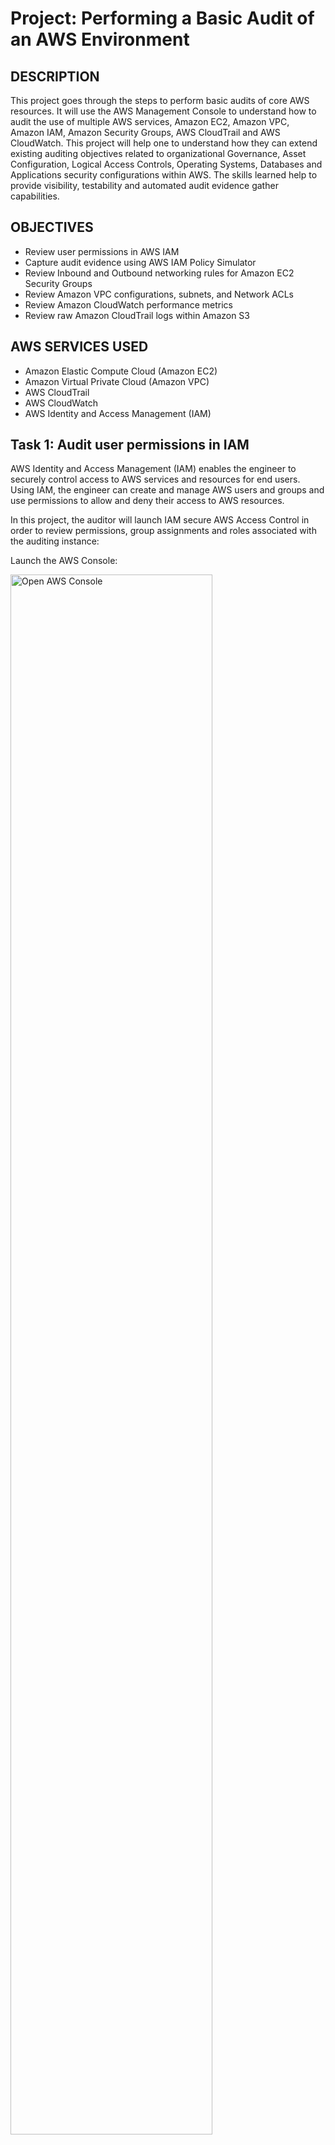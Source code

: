 # Project:  Performing a Basic Audit of an AWS Environment

## DESCRIPTION

This project goes through the steps to perform basic audits of core AWS resources. It will use the AWS Management Console to understand how to audit the use of multiple AWS services, Amazon EC2, Amazon VPC, Amazon IAM, Amazon Security Groups, AWS CloudTrail and AWS CloudWatch. This project will help one to understand how they can extend existing auditing objectives related to organizational Governance, Asset Configuration, Logical Access Controls, Operating Systems, Databases and Applications security configurations within AWS. The skills learned help to provide visibility, testability and automated audit evidence gather capabilities.

## OBJECTIVES

- Review user permissions in AWS IAM
- Capture audit evidence using AWS IAM Policy Simulator
- Review Inbound and Outbound networking rules for Amazon EC2 Security Groups
- Review Amazon VPC configurations, subnets, and Network ACLs
- Review Amazon CloudWatch performance metrics
- Review raw Amazon CloudTrail logs within Amazon S3

## AWS SERVICES USED

- Amazon Elastic Compute Cloud (Amazon EC2)
- Amazon Virtual Private Cloud (Amazon VPC)
- AWS CloudTrail
- AWS CloudWatch
- AWS Identity and Access Management (IAM)

## Task 1: Audit user permissions in IAM

AWS Identity and Access Management (IAM) enables the engineer to securely control access to AWS services and resources for end users. Using IAM, the engineer can create and manage AWS users and groups and use permissions to allow and deny their access to AWS resources.

In this project, the auditor will launch IAM secure AWS Access Control in order to review permissions, group assignments and roles associated with the auditing instance:

Launch the AWS Console:

<img src="https://imgur.com/4znV30l.jpg" height="80%" width="80%" alt="Open AWS Console"/>

### Review permissions

1. At the top of the AWS Management Console, in the search bar, search for and choose IAM.

<img src="https://imgur.com/UwO7osv.jpg" height="80%" width="80%" alt="Open IAM Console"/>

2. In the navigation pane at the left of the page, under Access management, choose Users.

<img src="https://imgur.com/zFDjtUM.jpg" height="80%" width="80%" alt="Select Users"/>

3. On the Users page, choose the link for user-1 to view its details.
4. Review the Summary section for information about your user.

<img src="https://imgur.com/MFVjt7G.jpg" height="80%" width="80%" alt="User information"/>

5. Select the Security credentials tab to review it. Here, the auditor can see how many access keys a user has, when an access key was created, whether a Multi-Factor Authentication (MFA) device is assigned, and more.

   - **Access Keys**: Keys can be active or inactive and only administrators have the ability to inactivate or delete keys. If a user with limited permissions tried to deactivate or delete an access key, they would receive a message similar to the following:

We encountered the following errors while processing the request: User:arn:aws:iam::222244443333:user/user-1_01 is not authorized to perform: iam:UpdateAccessKey on resource: user user-1_01

   - **Signing Certificates**: Can be signed certificates, X.509 Certificate and/or third party tools (e.g. OpenSSL).
   - **Console password**: Users with access to the AWS Management Console require a password. Passwords can be generated and/or changed by administrators within the IAM dashboard. Passwords can be auto-generated or custom-generated based on organization preferences.
   - **Assigned MFA (Multi-Factor Authentication) Device**: Multi-Factor Authentication is a simple best practice that adds an extra layer of protection on top of your username and password.
     - **Virtual**: Use your existing smartphone, tablet, or computer running any application that supports the open TOTP standard.
     - **Hardware Keyfob**: Tamper-evident hardware keyfob device provided by Gemalto, a 3rd-party provider.
     - **Hardware Display Card**: Tamper-evident hardware display card device provided by Gemalto, a 3rd-party provider.

<img src="https://imgur.com/UI9vmoY.jpg" height="80%" width="80%" alt="Review Security Credentials 1"/>
<img src="https://imgur.com/yC0wpSp.jpg" height="80%" width="80%" alt="Review Security Credentials 2"/>

6. Choose the Groups tab.

<img src="https://imgur.com/WYktLDZ.jpg" height="80%" width="80%" alt="Review User Groups"/>
<img src="https://imgur.com/T8LkuRX.jpg" height="80%" width="80%" alt="Review Group Permissions"/>

### Run the IAM Policy Simulator

The auditor can use the IAM Policy Simulator to test the effects of AWS IAM policies to test existing IAM policies to verify that they have the intended effect and capture the Policy Simulator output to use as supporting evidence in user access reviews.

7. Choose the Permissions tab. In the Permissions policies section, notice there is one policy attached to the user. The Attached via column shows that the ReadOnlyAccess policy is attached to user-1 via the user1group IAM group.
8. To run the IAM Policy Simulator, open the following link in a new web browser tab: [IAM Policy Simulator](https://policysim.aws.amazon.com/home/index.jsp?#).
9. On the IAM Policy Simulator page, in the Users, Groups, and Roles pane, choose user-1.
10. In the Policy Simulator pane, on the Select service drop-down menu, choose Identity and Access Management.
11. On the Select actions drop-down menu, select the following options:
    - DeleteGroup
    - DeleteRolePolicy

12. Choose Run Simulation.

> Expected output: The Action Settings and Results section displays the effective permissions for user-1, similar to this:

| Service                            | Action           | Resource Type | Simulation Resource | Permission                                         |
|------------------------------------|------------------|---------------|---------------------|----------------------------------------------------|
| AWS Identity and Access Management | DeleteGroup      | group         | *                   | denied Implicitly denied (no matching statements). |
| AWS Identity and Access Management | DeleteRolePolicy | role          | *                   | denied Implicitly denied (no matching statements). |

13. Close the IAM Policy Simulator web browser tab.

### Collecting audit evidence

From an audit evidence standpoint, the auditor can capture the IAM settings and the IAM Policy Simulator output to be used as support evidence in user access reviews.

## Task 2: Review the security configuration of Amazon EC2 instances

### What is Amazon EC2?

Amazon Elastic Compute Cloud (Amazon EC2) is a web service that provides resizable compute capacity in the cloud. It is designed to make web-scale computing easier for developers. Amazon EC2 presents a true virtual computing environment, allowing the organization to use web service interfaces to launch instances with a variety of operating systems, load them with a custom application environment, manage network’s access permissions, and run an image using as many or few systems as one’s desire.

### What is a security group?

A security group acts as a virtual firewall for your instance to control inbound and outbound traffic. Security groups act at the instance level, not the subnet level. For each security group, the engineer adds rules that control the inbound traffic to instances and a separate set of rules that control the outbound traffic.

The following are basic characteristics of security groups:

- Can specify allow rules, but not deny rules.
- Can specify separate rules for inbound and outbound traffic.
- By default, no inbound traffic is allowed until the engineer adds inbound rules to the security group.
- By default, all outbound traffic is allowed until the engineer adds outbound rules to the group. Then, specify the outbound traffic that is allowed.
- Responses to allowed inbound traffic are allowed to flow outbound regardless of outbound rules and vice versa, as security groups are therefore stateful.
- Instances associated with a security group can’t talk to each other unless the engineer adds rules allowing it.
  - Exception: The default security group has these rules by default.
- After the engineer launches an instance, they can change which security groups the instance is associated with.

### Review running Amazon EC2 instances

14. At the top of the AWS Management Console, in the search bar, search for and choose EC2.
15. In the navigation pane at the left of the page, under Instances, choose Instances. In this project environment, there are three running instances: Web Server, Bastion Host, and SQL Server.

### Review the web server security group

16. In the navigation pane at the left of the page, under Network & Security, choose Security Groups.
17. Select WebServerSG.
18. In the details pane at the bottom of the page, choose the Inbound rules tab.
19. Review the Inbound rules.

> Note: The engineer can specify a number of different sources in security group rules, such as anywhere, a custom IP address or CIDR, My IP (the IP address of your current workstation), or specific security groups. The rules chosen to implement are a critical step towards running instances and services within Amazon EC2.

### Review the bastion host security group

20. Clear WebServerSG.
21. Select BastionSG.

A bastion host is a special-purpose server on a network specifically designed and configured to withstand attacks. The computer generally hosts a single application (such as a proxy server) and all other services are removed or limited to reduce threats to the computer. It is hardened in this manner primarily due to its location and purpose, which is typically on the outside of the firewall and usually involves access from untrusted networks or computers.

22. To review the inbound and outbound rules, choose the Inbound rules and Outbound rules tabs respectively.

### Review the SQL server security group

23. Clear BastionSG.
24. Select SQLSG.
25. To review the inbound rules, choose the Inbound rules tab. Notice that the inbound rules are configured with a custom source—a security group ID from this account.
26. To review the outbound rules, choose the Outbound rules tab.

### Collecting audit evidence

From an audit evidence standpoint, these findings can support resource access isolation and data protection from internal or external threats. All access to the SQL Server instance is restricted via a jump box (Bastion Host); therefore, no internal user has direct access to it. Externally, the SQL Server only communicates with the web service via the WebServerSG and SQLSG security groups.

## Task 3: Review Amazon VPC security configurations

### What is Amazon VPC?

Amazon Virtual Private Cloud (Amazon VPC) permits the organization to launch AWS resources into a virtual network that the engineer has defined. This virtual network closely resembles a traditional network that would operate in an organization’s data center, with the benefits of using the scalable infrastructure of AWS. The engineer has complete control over their virtual networking environment, including selection of an organization’s IP address range, creation of subnets, and configuration of route tables and network gateways.

Amazon VPC provides two features that can be used to increase security for a VPC:
- **Security Groups**: Act as a firewall for associated Amazon EC2 instances, controlling both inbound and outbound traffic at the instance level.
- **Network Access Control Lists (ACLs)**: Act as a firewall for associated subnets, controlling both inbound and outbound traffic at the subnet level.

When the engineer launches an instance in a VPC, they can associate one or more security groups that they have created. Each instance in the VPC could belong to a different set of security groups. If the engineer does not specify a security group when they launch an instance, the instance automatically belongs to the default security group for the VPC.

### Locate Amazon EC2 instance VPC configurations

27. In the navigation pane at the left of the page, under Instances, choose Instances.
28. Select Web Server. The Details pane appears below the list of instances that shows information about the instance you selected.
29. In the Instance summary section, locate the VPC ID value and copy it to your favorite text editor.
   
> Note: The VPC ID should look similar to: `vpc-0385934dd2bef2354`. Every VPC is associated with a VPC ID. In the next section, you identify the VPC that is associated with this VPC ID.

### Review existing VPCs, subnets, and NACLs

In this section, the auditor reviews existing VPCs, subnets, and Network ACL capabilities within a Virtual Private Cloud.

30. At the top of the AWS Management Console, in the search bar, search for and choose VPC.
31. In the navigation pane at the left of the page, under Virtual private cloud, choose Your VPCs.
32. Select Lab VPC. The Details pane appears below the list of VPCs that shows the configuration elements for the selected VPC.
33. Notice that the VPC ID value is the same VPC ID value that was copied to your text editor.
34. In the Details section, choose the Main network ACL link.
35. On the Network ACLs page, select the Network ACL which has a Default parameter value of Yes.
   
> Note: There should only be one choice.

36. To review the inbound and outbound rules, in the Details pane at the bottom of the page, choose the Inbound rules and Outbound rules tabs respectively.
   
> Note: As audit evidence, you can see how the VPC is using ACLs to communicate with an external network via explicit protocols.

## Task 4: Audit CloudWatch metrics and alarms

In this task, the auditor reviews built-in CloudWatch metrics, alarms, and service health associated with running instances, storage volumes, and data services within the auditing instance.

### What is Amazon CloudWatch?

Amazon CloudWatch is a monitoring and management service built for developers, system operators, site reliability engineers (SREs), and IT managers. CloudWatch provides an organization with data and actionable insights to monitor their applications, understand and respond to system-wide performance changes, optimize resource utilization, and get a unified view of operational health. CloudWatch collects monitoring and operational data in the form of logs, metrics, and events, providing the organization with a unified view of AWS resources, applications and services that run on AWS, and on-premises servers. The organization can use CloudWatch to set high-resolution alarms, visualize logs and metrics side by side, take automated actions, troubleshoot issues, and discover insights to optimize your applications, and ensure they are running smoothly.

### Audit CloudWatch metrics and alarms

37. At the top of the AWS Management Console, in the search bar, search for and choose CloudWatch.
38. In the navigation pane at the left of the page, in the Metrics section, choose All metrics.
39. On the Browse tab, choose EC2.
40. Choose Per-Instance Metrics.
41. In the Search box, search for CPUUtilization.
   
> Expected output: The search results should display the three EC2 instance that you reviewed previously.

42. Select SQL Server.
43. Choose the Graphed metrics tab.
   
> Note: You can change the Statistic and the Period settings to customize the view to your liking.

### Review CloudWatch data for EBS volumes

In addition to viewing Amazon CloudWatch metrics and alarms via the CloudWatch dashboard, one can also view the data in other locations. In this section, the auditor will review Amazon CloudWatch data for Amazon EBS volumes.

44. At the top of the AWS Management Console, in the search bar, search for and choose EC2.
45. In the navigation pane at the left of the page, under Elastic Block Store, choose Volumes.
46. Select the Volume that is attached to the Web Server instance.
   
> Note: To review the volume names and their attached instances, one might need to scroll to the right until they see the Attached Instances column header.

47. In the details pane at the bottom of the page, choose the Monitoring tab.
48. Review the CloudWatch metrics and any configured CloudWatch alarms.
   
> Note: Amazon CloudWatch metrics can directly support several auditing elements and provide real-time audit evidence based on predefined criteria and custom criteria related to organization processes.

## Task 5: Audit CloudTrail logs

### What is AWS CloudTrail?

AWS CloudTrail is a service that enables governance, compliance, operational auditing, and risk auditing of an AWS account. With CloudTrail, one can log, continuously monitor, and retain account activity related to actions across the organization’s AWS infrastructure. CloudTrail provides event history of the AWS account activity, including actions taken through the AWS Management Console, AWS SDKs, command line tools, and other AWS services. This event history simplifies security analysis, resource change tracking, and troubleshooting.

### Find CloudTrail logs

49. At the top of the AWS Management Console, in the search bar, search for and choose CloudTrail.
50. In the navigation pane at the left of the page, choose Trails.
51. Choose the LabCloudTrail link to view its details.
52. Review the CloudTrail configuration details.
   
> Note: The LabCloudTrail trail was created using AWS CloudFormation when you started the project. It’s configured to store logs in the Amazon S3 bucket with a name that starts with SPL73Logs, as defined by the Trail log location property.

53. At the top of the AWS Management Console, in the search bar, search for and choose S3.
54. Choose the link for the bucket name that starts with spl73logs.
55. Choose the AWSLogs/ link.
56. Continue selecting the links for the various folders until you get to a folder that represents the region your project was launched in.
   
> Note: The Region value is listed to the left of these instructions.

57. Continue selecting the links for the various folders, which represent today’s date, until you see a log file. The log file name contains the AWS account number, AWS region, a numeric representation of the day’s date and time, and a unique identifier, similar to this: `000044446666_CloudTrail_us-east-1_20250225T1935Z_ZBBrnLsySt8ZdwGnQ.json.gz`.
58. Choose the link for one of the log files, with a file name that ends in `json.gz`.
59. Choose Open.
   
> Expected output: Depending on web browser settings, a new window or a new tab opens that displays the contents of the log file. It is in JSON format.

An alternate approach to viewing Amazon CloudTrail logs is to download them locally and use a text editor along with the JSON Viewer plug-in.

### 3rd Party Solutions

AWS partners with third-party specialists in logging and analysis to provide solutions that leverage Amazon CloudTrail output, such as Splunk or Alert Logic.

## Conclusion

The following actions were taken:
- Reviewed user permissions in AWS IAM.
- Captured audit evidence using AWS IAM Policy Simulator.
- Reviewed Inbound and Outbound networking rules for Amazon EC2 Security Groups.
- Reviewed Amazon VPC configurations, subnets, and Network ACLs.
- Reviewed Amazon CloudWatch performance metrics.
- Reviewed raw Amazon CloudTrail logs within Amazon S3.

## End project

Follow these steps to close the console and end your project.

60. Return to the AWS Management Console.
61. At the upper-right corner of the page, choose the active user, and then choose Sign out.
62. This completes the project.

## Additional Resources

- [Testing IAM policies with the IAM policy simulator](https://aws.amazon.com/iam/policy-simulator/)
- [AWS Security Center](https://aws.amazon.com/security/)
